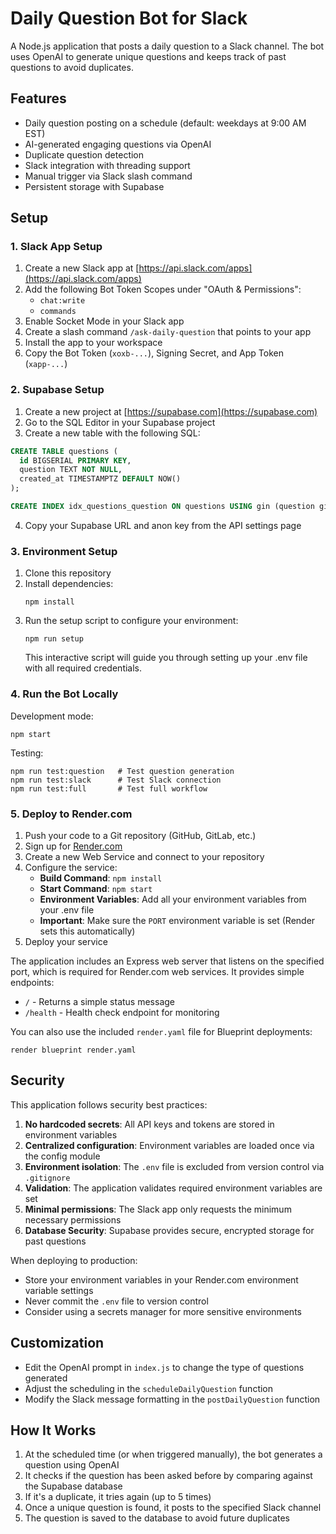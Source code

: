 # Daily Question Bot for Slack

A Node.js application that posts a daily question to a Slack channel. The bot uses OpenAI to generate unique questions and keeps track of past questions to avoid duplicates.

## Features

- Daily question posting on a schedule (default: weekdays at 9:00 AM EST)
- AI-generated engaging questions via OpenAI
- Duplicate question detection
- Slack integration with threading support
- Manual trigger via Slack slash command
- Persistent storage with Supabase

## Setup

### 1. Slack App Setup

1. Create a new Slack app at [https://api.slack.com/apps](https://api.slack.com/apps)
2. Add the following Bot Token Scopes under "OAuth & Permissions":
   - `chat:write`
   - `commands`
3. Enable Socket Mode in your Slack app
4. Create a slash command `/ask-daily-question` that points to your app
5. Install the app to your workspace
6. Copy the Bot Token (`xoxb-...`), Signing Secret, and App Token (`xapp-...`)

### 2. Supabase Setup

1. Create a new project at [https://supabase.com](https://supabase.com)
2. Go to the SQL Editor in your Supabase project
3. Create a new table with the following SQL:

```sql
CREATE TABLE questions (
  id BIGSERIAL PRIMARY KEY,
  question TEXT NOT NULL,
  created_at TIMESTAMPTZ DEFAULT NOW()
);

CREATE INDEX idx_questions_question ON questions USING gin (question gin_trgm_ops);
```

4. Copy your Supabase URL and anon key from the API settings page

### 3. Environment Setup

1. Clone this repository
2. Install dependencies:
   ```
   npm install
   ```
3. Run the setup script to configure your environment:
   ```
   npm run setup
   ```
   This interactive script will guide you through setting up your .env file with all required credentials.

### 4. Run the Bot Locally

Development mode:
```
npm start
```

Testing:
```
npm run test:question   # Test question generation
npm run test:slack      # Test Slack connection
npm run test:full       # Test full workflow
```

### 5. Deploy to Render.com

1. Push your code to a Git repository (GitHub, GitLab, etc.)
2. Sign up for [Render.com](https://render.com)
3. Create a new Web Service and connect to your repository
4. Configure the service:
   - **Build Command**: `npm install`
   - **Start Command**: `npm start`
   - **Environment Variables**: Add all your environment variables from your .env file
   - **Important**: Make sure the `PORT` environment variable is set (Render sets this automatically)
5. Deploy your service

The application includes an Express web server that listens on the specified port, which is required for Render.com web services. It provides simple endpoints:
- `/` - Returns a simple status message
- `/health` - Health check endpoint for monitoring

You can also use the included `render.yaml` file for Blueprint deployments:
```
render blueprint render.yaml
```

## Security

This application follows security best practices:

1. **No hardcoded secrets**: All API keys and tokens are stored in environment variables
2. **Centralized configuration**: Environment variables are loaded once via the config module
3. **Environment isolation**: The `.env` file is excluded from version control via `.gitignore`
4. **Validation**: The application validates required environment variables are set
5. **Minimal permissions**: The Slack app only requests the minimum necessary permissions
6. **Database Security**: Supabase provides secure, encrypted storage for past questions

When deploying to production:

- Store your environment variables in your Render.com environment variable settings
- Never commit the `.env` file to version control
- Consider using a secrets manager for more sensitive environments

## Customization

- Edit the OpenAI prompt in `index.js` to change the type of questions generated
- Adjust the scheduling in the `scheduleDailyQuestion` function
- Modify the Slack message formatting in the `postDailyQuestion` function

## How It Works

1. At the scheduled time (or when triggered manually), the bot generates a question using OpenAI
2. It checks if the question has been asked before by comparing against the Supabase database
3. If it's a duplicate, it tries again (up to 5 times)
4. Once a unique question is found, it posts to the specified Slack channel
5. The question is saved to the database to avoid future duplicates 